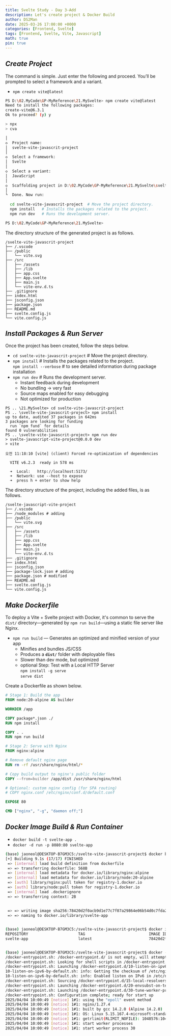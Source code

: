```yaml
---
title: Svelte Study - Day 3-Add
description: Let's create project & Docker Build
author: DS2Man
date: 2025-03-26 17:00:00 +0000
categories: [Frontend, Svelte]
tags: [Frontend, Svelte, Vite, Javascript]
math: true
pin: true
---
```


## *Create Project*

The command is simple. Just enter the following and proceed. You’ll be prompted to select a framework and a variant.

- `npm create vite@latest`   

```bash
PS D:\02.MyCode\GP-MyReference\21.MySvelte> npm create vite@latest
Need to install the following packages:
create-vite@6.3.1
Ok to proceed? (y) y

> npx
> cva

│
◇  Project name:
│  svelte-vite-javascrit-project
│
◇  Select a framework:
│  Svelte
│
◇  Select a variant:
│  JavaScript
│
◇  Scaffolding project in D:\02.MyCode\GP-MyReference\21.MySvelte\svelte-vite-javascrit-project...
│
└  Done. Now run:
 
  cd svelte-vite-javascrit-project  # Move the project directory.
  npm install   # Installs the packages related to the project.
  npm run dev   # Runs the development server. 

PS D:\02.MyCode\GP-MyReference\21.MySvelte>
```

The directory structure of the generated project is as follows.

```
/svelte-vite-javascrit-project
├── /.vscode
├── /public
│	└── vite.svg
├── /src
│   ├── /assets
│   ├── /lib
│   ├── app.css
│   ├── App.svelte
│   ├── main.js
│   └── vite-env.d.ts
├── .gitignore
├── index.html
├── jsconfig.json
├── package.json
├── README.md
├── svelte.config.js
└── vite.config.js
```

## *Install Packages & Run Server*

Once the project has been created, follow the steps below.    

- `cd svelte-vite-javascrit-project`  # Move the project directory.   
- `npm install`   # Installs the packages related to the project.   
	  `npm install --verbose`   # to see detailed information during package installation
- `npm run dev`   # Runs the development server.    
	- Instant feedback during development
	- No bundling → very fast
	- Source maps enabled for easy debugging
	- Not optimized for production

```
PS .. \21.MySvelte> cd svelte-vite-javascrit-project
PS .. \svelte-vite-javascrit-project> npm install
up to date, audited 37 packages in 642ms
3 packages are looking for funding
  run `npm fund` for details
found 0 vulnerabilities
PS .. \svelte-vite-javascrit-project> npm run dev
> svelte-javascript-vite-project@0.0.0 dev
> vite

오전 11:18:10 [vite] (client) Forced re-optimization of dependencies

  VITE v6.2.3  ready in 578 ms

  ➜  Local:   http://localhost:5173/
  ➜  Network: use --host to expose
  ➜  press h + enter to show help
```

The directory structure of the project, including the added files, is as follows.

```
/svelte-javascript-vite-project
├── /.vscode
├── /node_modules # adding
├── /public
│	└── vite.svg
├── /src
│   ├── /assets
│   ├── /lib
│   ├── app.css
│   ├── App.svelte
│   ├── main.js
│   └── vite-env.d.ts
├── .gitignore
├── index.html
├── jsconfig.json
├── package-lock.json # adding
├── package.json # modified
├── README.md
├── svelte.config.js
└── vite.config.js
```


## *Make Dockerfile*

To deploy a Vite + Svelte project with Docker, it's common to serve the `dist/` directory—generated by `npm run build`—using a static file server like Nginx.

- `npm run build` — Generates an optimized and minified version of your app
	- Minifies and bundles JS/CSS
	- Produces a **`dist/`** folder with deployable files
	- Slower than dev mode, but optimized
	- optional Step: Test with a Local HTTP Server    
		`npm install -g serve`    
		`serve dist`  

Create a Dockerfile as shown below.

```dockerfile
# Stage 1: Build the app
FROM node:20-alpine AS builder

WORKDIR /app

COPY package*.json ./
RUN npm install

COPY . .
RUN npm run build

# Stage 2: Serve with Nginx
FROM nginx:alpine

# Remove default nginx page
RUN rm -rf /usr/share/nginx/html/*

# Copy build output to nginx's public folder
COPY --from=builder /app/dist /usr/share/nginx/html

# Optional: custom nginx config (for SPA routing)
# COPY nginx.conf /etc/nginx/conf.d/default.conf

EXPOSE 80

CMD ["nginx", "-g", "daemon off;"]
```

## *Docker Image Build & Run Container*

- `docker build -t svelte-app .`
- `docker -d run -p 8080:80 svelte-app`

```bash
(base) jaoneol@DESKTOP-B7GM3C5:/svelte-vite-javascrit-project$ docker build -t svelte-app .
[+] Building 9.1s (17/17) FINISHED                                                                                                                                                docker:default
 => [internal] load build definition from dockerfile                                                                                                                                        0.0s
 => => transferring dockerfile: 568B                                                                                                                                                        0.0s
 => [internal] load metadata for docker.io/library/nginx:alpine                                                                                                                             2.6s
 => [internal] load metadata for docker.io/library/node:20-alpine                                                                                                                           2.6s
 => [auth] library/nginx:pull token for registry-1.docker.io                                                                                                                                0.0s
 => [auth] library/node:pull token for registry-1.docker.io                                                                                                                                 0.0s
 => [internal] load .dockerignore                                                                                                                                                           0.0s
 => => transferring context: 2B               
 
 
 => => writing image sha256:78420d2f0acb9d1e77c7f07a29864e06b54d0c7fda243e3007773724f87bb98a                                                                                                0.0s
 => => naming to docker.io/library/svelte-app                                                                                                                                               0.0s


(base) jaoneol@DESKTOP-B7GM3C5:/svelte-vite-javascrit-project$ docker images
REPOSITORY                      TAG                            IMAGE ID       CREATED         SIZE
svelte-app                      latest                         78420d2f0acb   4 minutes ago   48.8MB


(base) jaoneol@DESKTOP-B7GM3C5:/svelte-vite-javascrit-project$ docker -d run -p 8080:80 svelte-app
/docker-entrypoint.sh: /docker-entrypoint.d/ is not empty, will attempt to perform configuration
/docker-entrypoint.sh: Looking for shell scripts in /docker-entrypoint.d/
/docker-entrypoint.sh: Launching /docker-entrypoint.d/10-listen-on-ipv6-by-default.sh
10-listen-on-ipv6-by-default.sh: info: Getting the checksum of /etc/nginx/conf.d/default.conf
10-listen-on-ipv6-by-default.sh: info: Enabled listen on IPv6 in /etc/nginx/conf.d/default.conf
/docker-entrypoint.sh: Sourcing /docker-entrypoint.d/15-local-resolvers.envsh
/docker-entrypoint.sh: Launching /docker-entrypoint.d/20-envsubst-on-templates.sh
/docker-entrypoint.sh: Launching /docker-entrypoint.d/30-tune-worker-processes.sh
/docker-entrypoint.sh: Configuration complete; ready for start up
2025/04/04 10:00:49 [notice] 1#1: using the "epoll" event method
2025/04/04 10:00:49 [notice] 1#1: nginx/1.27.4
2025/04/04 10:00:49 [notice] 1#1: built by gcc 14.2.0 (Alpine 14.2.0)
2025/04/04 10:00:49 [notice] 1#1: OS: Linux 5.15.167.4-microsoft-standard-WSL2
2025/04/04 10:00:49 [notice] 1#1: getrlimit(RLIMIT_NOFILE): 1048576:1048576
2025/04/04 10:00:49 [notice] 1#1: start worker processes
2025/04/04 10:00:49 [notice] 1#1: start worker process 30

```